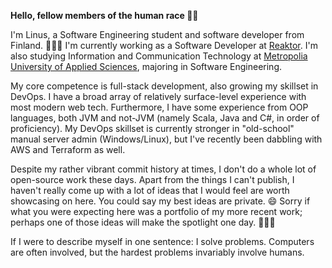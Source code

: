 **Hello, fellow members of the human race 👋🏻**

I'm Linus, a Software Engineering student and software developer from Finland. 👨🏻‍💻 I'm currently working as a Software Developer at [Reaktor](https://reaktor.com). I'm also studying Information and Communication Technology at [Metropolia University of Applied Sciences](https://metropolia.fi), majoring in Software Engineering.

My core competence is full-stack development, also growing my skillset in DevOps. I have a broad array of relatively surface-level experience with most modern web tech. Furthermore, I have some experience from OOP languages, both JVM and not-JVM (namely Scala, Java and C#, in order of proficiency). My DevOps skillset is currently stronger in "old-school" manual server admin (Windows/Linux), but I've recently been dabbling with AWS and Terraform as well.

Despite my rather vibrant commit history at times, I don't do a whole lot of open-source work these days. Apart from the things I can't publish, I haven't really come up with a lot of ideas that I would feel are worth showcasing on here. You could say my best ideas are private. 😄 Sorry if what you were expecting here was a portfolio of my more recent work; perhaps one of those ideas will make the spotlight one day. 🕵🏻‍♂️

If I were to describe myself in one sentence: I solve problems. Computers are often involved, but the hardest problems invariably involve humans.
